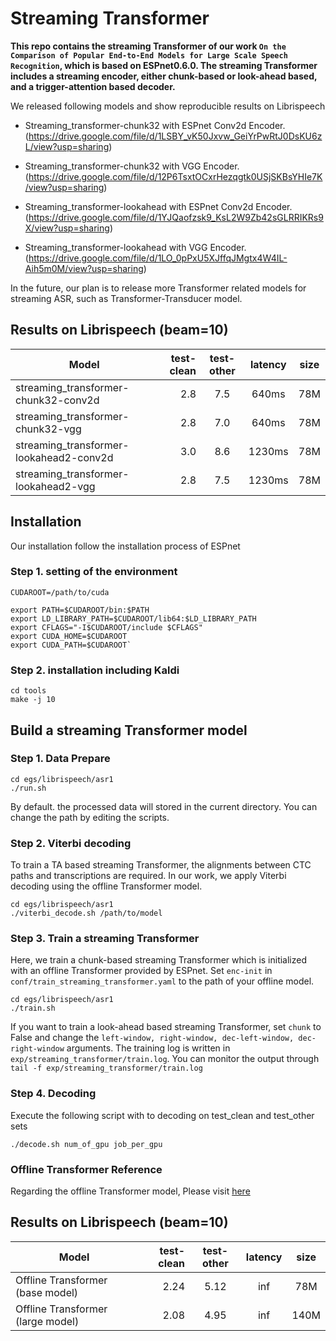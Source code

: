 # Streaming Transformer
**This repo contains the streaming Transformer of our work ``On the Comparison of Popular End-to-End Models for Large Scale Speech Recognition``, which is based on ESPnet0.6.0. The streaming Transformer includes a streaming encoder, either chunk-based or look-ahead based, and a trigger-attention based decoder.**

We released following models and show reproducible results on Librispeech

*  Streaming_transformer-chunk32 with ESPnet Conv2d Encoder. (https://drive.google.com/file/d/1LSBY_vK50Jxvw_GeiYrPwRtJ0DsKU6zL/view?usp=sharing)

*  Streaming_transformer-chunk32 with VGG Encoder. (https://drive.google.com/file/d/12P6TsxtOCxrHezqgtk0USjSKBsYHIe7K/view?usp=sharing)

*  Streaming_transformer-lookahead with ESPnet Conv2d Encoder. (https://drive.google.com/file/d/1YJQaofzsk9_KsL2W9Zb42sGLRRIKRs9X/view?usp=sharing)

*  Streaming_transformer-lookahead with VGG Encoder. (https://drive.google.com/file/d/1LO_0pPxU5XJffqJMgtx4W4IL-Aih5m0M/view?usp=sharing)

In the future, our plan is to release more Transformer related models for streaming ASR, such as Transformer-Transducer model.


## Results on Librispeech (beam=10)
| Model        | test-clean   |  test-other  |latency  |size  |
| --------   | -----:  | :----:  |:----:  |:----:  |
| streaming_transformer-chunk32-conv2d     | 2.8   |   7.5  | 640ms  | 78M |
| streaming_transformer-chunk32-vgg	| 2.8 | 7.0| 640ms | 78M |
| streaming_transformer-lookahead2-conv2d | 3.0 | 8.6| 1230ms | 78M |
| streaming_transformer-lookahead2-vgg | 2.8 | 7.5 | 1230ms | 78M  |




## Installation
Our installation follow the installation process of ESPnet
### Step 1. setting of the environment
    CUDAROOT=/path/to/cuda
    
    export PATH=$CUDAROOT/bin:$PATH
    export LD_LIBRARY_PATH=$CUDAROOT/lib64:$LD_LIBRARY_PATH
    export CFLAGS="-I$CUDAROOT/include $CFLAGS"
    export CUDA_HOME=$CUDAROOT
    export CUDA_PATH=$CUDAROOT`
### Step 2. installation including Kaldi
    cd tools
    make -j 10
    
## Build a streaming Transformer model
### Step 1. Data Prepare
    cd egs/librispeech/asr1
    ./run.sh 
By default. the processed data will stored in the current directory. You can change the path by editing the scripts.
### Step 2. Viterbi decoding
To train a TA based streaming Transformer, the alignments between CTC paths and transcriptions are required. In our work, we apply Viterbi decoding using the offline Transformer model.

    cd egs/librispeech/asr1
    ./viterbi_decode.sh /path/to/model


### Step 3. Train a streaming Transformer
Here, we train a chunk-based streaming Transformer which is initialized with an offline Transformer provided by ESPnet. Set `enc-init` in `conf/train_streaming_transformer.yaml` to the path of your offline model.

	cd egs/librispeech/asr1
	./train.sh

If you want to train a look-ahead based streaming Transformer, set `chunk` to False and change the `left-window, right-window, dec-left-window, dec-right-window` arguments. The training log is written in `exp/streaming_transformer/train.log`. You can monitor the output through `tail -f exp/streaming_transformer/train.log`

### Step 4. Decoding
Execute the following script with to decoding on test_clean and test_other sets

	./decode.sh num_of_gpu job_per_gpu

### Offline Transformer Reference
Regarding the offline Transformer model, Please visit [here](https://github.com/MarkWuNLP/SemanticMask)



## Results on Librispeech (beam=10)
| Model        | test-clean   |  test-other  |latency  |size  |
| --------   | -----:  | :----:  |:----:  |:----:  |
| Offline Transformer (base model)     | 2.24   |   5.12  | inf  | 78M |
| Offline Transformer (large model)    | 2.08   |   4.95 | inf  | 140M |
